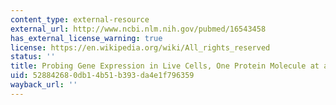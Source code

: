 ```yaml
---
content_type: external-resource
external_url: http://www.ncbi.nlm.nih.gov/pubmed/16543458
has_external_license_warning: true
license: https://en.wikipedia.org/wiki/All_rights_reserved
status: ''
title: Probing Gene Expression in Live Cells, One Protein Molecule at a Time
uid: 52884268-0db1-4b51-b393-da4e1f796359
wayback_url: ''
---
```

